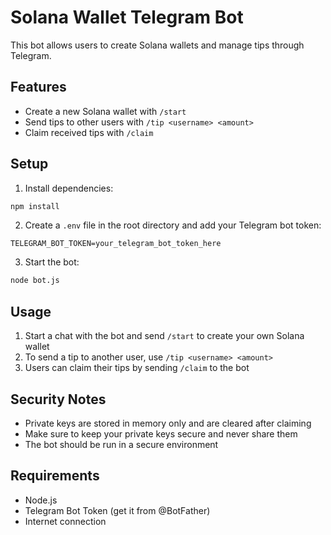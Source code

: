 # Solana Wallet Telegram Bot

This bot allows users to create Solana wallets and manage tips through Telegram.

## Features

- Create a new Solana wallet with `/start`
- Send tips to other users with `/tip <username> <amount>`
- Claim received tips with `/claim`

## Setup

1. Install dependencies:
```bash
npm install
```

2. Create a `.env` file in the root directory and add your Telegram bot token:
```
TELEGRAM_BOT_TOKEN=your_telegram_bot_token_here
```

3. Start the bot:
```bash
node bot.js
```

## Usage

1. Start a chat with the bot and send `/start` to create your own Solana wallet
2. To send a tip to another user, use `/tip <username> <amount>`
3. Users can claim their tips by sending `/claim` to the bot

## Security Notes

- Private keys are stored in memory only and are cleared after claiming
- Make sure to keep your private keys secure and never share them
- The bot should be run in a secure environment

## Requirements

- Node.js
- Telegram Bot Token (get it from @BotFather)
- Internet connection 